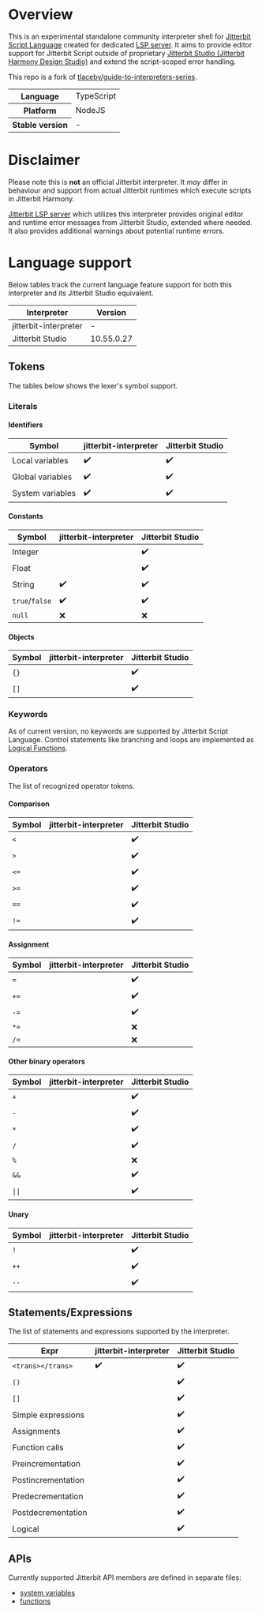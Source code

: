 # Overview
This is an experimental standalone community interpreter shell for [Jitterbit Script Language](https://success.jitterbit.com/design-studio/design-studio-reference/scripts/jitterbit-script-language/) created for dedicated [LSP server](https://github.com/michal-kapala/vscode-jitterbit). It aims to provide editor support for Jitterbit Script outside of proprietary [Jitterbit Studio (Jitterbit Harmony Design Studio)](https://success.jitterbit.com/design-studio/) and extend the script-scoped error handling.
 
 This repo is a fork of [tlaceby/guide-to-interpreters-series](https://github.com/tlaceby/guide-to-interpreters-series).
 
<table>
  <tr>
    <th>Language</th>
    <td>TypeScript</td>
  </tr>
  <tr>
    <th>Platform</th>
    <td>NodeJS</td>
  </tr>
  <tr>
    <th>Stable version</th>
    <td>-</td>
  </tr>
</table>

# Disclaimer

Please note this is **not** an official Jitterbit interpreter. It *may* differ in behaviour and support from actual Jitterbit runtimes which execute scripts in Jitterbit Harmony.

[Jitterbit LSP server](https://github.com/michal-kapala/vscode-jitterbit) which utilizes this interpreter provides original editor and runtime error messages from Jitterbit Studio, extended where needed. It also provides additional warnings about potential runtime errors.

# Language support

Below tables track the current language feature support for both this interpreter and its Jitterbit Studio equivalent.

| Interpreter | Version |
|---|---|
| jitterbit-interpreter | - |
| Jitterbit Studio |  10.55.0.27 |

## Tokens

The tables below shows the lexer's symbol support.

### Literals

#### Identifiers

| Symbol | jitterbit-interpreter | Jitterbit Studio |
|---|---|---|
| Local variables   | ✔️ | ✔️ |
| Global variables  | ✔️ | ✔️ |
| System variables  | ✔️ | ✔️ |

#### Constants

| Symbol | jitterbit-interpreter | Jitterbit Studio |
|---|---|---|
| Integer        |  | ✔️ |
| Float          |  | ✔️ |
| String         | ✔️ | ✔️ |
| `true`/`false` | ✔️ | ✔️ |
| `null`         | ❌ | ❌ |


#### Objects

| Symbol | jitterbit-interpreter | Jitterbit Studio |
|----|---|---|
| `{}` |  | ✔️ |
| `[]` |  | ✔️ |

### Keywords
As of current version, no keywords are supported by Jitterbit Script Language. Control statements like branching and loops are implemented as [Logical Functions](https://success.jitterbit.com/design-studio/design-studio-reference/formula-builder/logical-functions/).

### Operators
The list of recognized operator tokens.

#### Comparison

| Symbol | jitterbit-interpreter | Jitterbit Studio |
|-----|---|---|
| `<`   |  | ✔️ |
| `>`   |  | ✔️ |
| `<=`  |  | ✔️ |
| `>=`  |  | ✔️ |
| `==`  |  | ✔️ |
| `!=`  |  | ✔️ |

#### Assignment

| Symbol | jitterbit-interpreter | Jitterbit Studio |
|-----|---|---|
| `=`   |  | ✔️ |
| `+=`  |  | ✔️ |
| `-=`  |  | ✔️ |
| `*=`  |  | ❌ |
| `/=`  |  | ❌ |

#### Other binary operators

| Symbol | jitterbit-interpreter | Jitterbit Studio |
|-------|---|---|
| `+`     |  | ✔️ |
| `-`     |  | ✔️ |
| `*`     |  | ✔️ |
| `/`     |  | ✔️ |
| `%`     |  | ❌ |
| `&&`    |  | ✔️ |
| `\|\|`    |  | ✔️ |

#### Unary

| Symbol | jitterbit-interpreter | Jitterbit Studio |
|----|---|---|
| `!`  |  | ✔️ |
| `++` |  | ✔️ |
| `--` |  | ✔️ |


## Statements/Expressions

The list of statements and expressions supported by the interpreter.

| Expr | jitterbit-interpreter | Jitterbit Studio |
|---|---|---|
| `<trans></trans>`  | ✔️ | ✔️ |
| `()`                 |  | ✔️ |
| `[]`                 |  | ✔️ |
| Simple expressions   |  | ✔️ |
| Assignments          |  | ✔️ |
| Function calls       |  | ✔️ |
| Preincrementation    |  | ✔️ |
| Postincrementation   |  | ✔️ |
| Predecrementation    |  | ✔️ |
| Postdecrementation   |  | ✔️ |
| Logical              |  | ✔️ |

## APIs

Currently supported Jitterbit API members are defined in separate files:
- [system variables](https://github.com/michal-kapala/jitterbit-interpreter/blob/main/src/api/sysvars.ts)
- [functions]()
